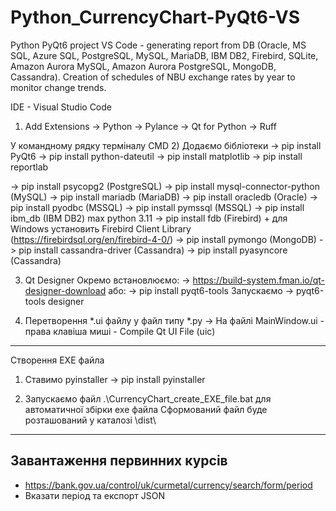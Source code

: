 # Python_CurrencyChart-PyQt6-VS
Python PyQt6 project VS Code - generating report from DB
(Oracle, MS SQL, Azure SQL, PostgreSQL, MySQL, MariaDB, IBM DB2, Firebird, SQLite, Amazon Aurora MySQL, Amazon Aurora PostgreSQL, MongoDB, Cassandra).
Creation of schedules of NBU exchange rates by year to monitor change trends.

IDE - Visual Studio Code

1) Add Extensions
-> Python
-> Pylance
-> Qt for Python
-> Ruff

У командному рядку терміналу CMD
2) Додаємо бібліотеки
-> pip install PyQt6
-> pip install python-dateutil
-> pip install matplotlib
-> pip install reportlab

-> pip install psycopg2 (PostgreSQL)
-> pip install mysql-connector-python (MySQL)
-> pip install mariadb (MariaDB)
-> pip install oracledb (Oracle)
-> pip install pyodbc (MSSQL)
-> pip install pymssql (MSSQL)
-> pip install ibm_db (IBM DB2) max python 3.11
-> pip install fdb (Firebird) + для Windows установить Firebird Client Library (https://firebirdsql.org/en/firebird-4-0/)
-> pip install pymongo (MongoDB)
-> pip install cassandra-driver (Cassandra)
-> pip install pyasyncore (Cassandra)


3) Qt Designer
Окремо встановлюємо:
-> https://build-system.fman.io/qt-designer-download
або:
-> pip install pyqt6-tools
   Запускаємо -> pyqt6-tools designer


4) Перетворення *.ui файлу у файл типу *.py
-> На файлі MainWindow.ui - права клавіша миші - Compile Qt UI File (uic)

---------------------------------------------------
Створення EXE файла
1) Ставимо pyinstaller
-> pip install pyinstaller

2) Запускаємо файл .\CurrencyChart_create_EXE_file.bat для автоматичної збірки exe файла
Сформований файл буде розташований у каталозі \dist\

---------------------------------------------------------------------------------
Завантаження первинних курсів
---------------------------------------------------------------------------------
- https://bank.gov.ua/control/uk/curmetal/currency/search/form/period
- Вказати період та експорт JSON
